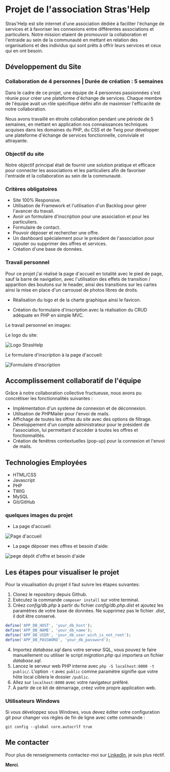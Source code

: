 # Projet de l'association Stras'Help

Stras'Help est site internet d'une association dédiée à faciliter l'échange de services et à favoriser les connexions entre différentes associations et particuliers. Notre mission etaient de promouvoir la collaboration et l'entraide au sein de la communauté en mettant en relation des organisations et des individus qui sont prêts à offrir leurs services et ceux qui en ont besoin.

## Développement du Site

### Collaboration de 4 personnes | Durée de création : 5 semaines

Dans le cadre de ce projet, une équipe de 4 personnes passionnées s'est réunie pour créer une plateforme d'échange de services. Chaque membre de l'équipe avait un rôle spécifique défini afin de maximiser l'efficacité de notre collaboration.

Nous avons travaillé en étroite collaboration pendant une période de 5 semaines, en mettant en application nos connaissances techniques acquises dans les domaines du PHP, du CSS et de Twig pour développer une plateforme d'échange de services fonctionnelle, conviviale et attrayante.

### Objectif du site

Notre objectif principal était de fournir une solution pratique et efficace pour connecter les associations et les particuliers afin de favoriser l'entraide et la collaboration au sein de la communauté.

### Critères obligatoires

- Site 100% Responsive.
- Utilisation de Framework et l'utilisation d'un Backlog pour gérer l'avancer du travail.
- Avoir un formulaire d'inscription pour une association et pour les particuliers.
- Formulaire de contact.
- Pouvoir déposer et rechercher une offre.
- Un dashboard spécialement pour le président de l'association pour rajouter ou supprimer des offres et services. 
- Création d'une base de données.


### Travail personnel

Pour ce projet j'ai réalisé la page d'accueil en totalité avec le pied de page, sauf la barre de navigation, avec l'utilisation des effets de transition / apparition des boutons sur le header, ainsi des transitions sur les cartes ainsi la mise en place d'un carrousel de photos libres de droits.

- Réalisation du logo et de la charte graphique ainsi le favicon.

- Création du formulaire d'inscription avec la réalisation du CRUD adéquate en PHP en simple MVC.

Le travail personnel en images:

Le logo du site: 

![Logo StrasHelp](public/assets/images/Logo-stras'help1.jpg)

Le formulaire d'inscription à la page d'accueil: 

![Formulaire d'inscription](public/assets/images/form-home-page.png)

## Accomplissement collaboratif de l'équipe

Grâce à notre collaboration collective fructueuse, nous avons pu concrétiser les fonctionnalités suivantes :

- Implémentation d'un système de connexion et de déconnexion.
- Utilisation de PHPMailer pour l'envoi de mails.
- Affichage de toutes les offres du site avec des options de filtrage.
- Développement d'un compte administrateur pour le président de l'association, lui permettant d'accéder à toutes les offres et fonctionnalités.
- Création de fenêtres contextuelles (pop-up) pour la connexion et l'envoi de mails.

## Technologies Employées

- HTML/CSS
- Javascript
- PHP
- TWIG
- MySQL
- Git/GitHub

### quelques images du projet

- La page d'accueil:

![Page d'accueil](public/assets/images/accueil-readme.png)

- La page déposer mes offres et besoin d'aide:

![pege dépôt d'offre et besoin d'aide](public/assets/images/depot-aide.png)

## Les étapes pour visualiser le projet

Pour la visualisation du projet il faut suivre les étapes suivantes:

1. Clonez le repository depuis Github.
2. Exécutez la commande `composer install` sur votre terminal.
3. Créez _config/db.php_ à partir du fichier _config/db.php.dist_ et ajoutez les paramètres de votre base de données. Ne supprimez pas le fichier _.dist_, il doit être conservé.

```php
define('APP_DB_HOST', 'your_db_host');
define('APP_DB_NAME', 'your_db_name');
define('APP_DB_USER', 'your_db_user_wich_is_not_root');
define('APP_DB_PASSWORD', 'your_db_password');
```

4. Importez _database.sql_ dans votre serveur SQL, vous pouvez le faire manuellement ou utiliser le script _migration.php_ qui importera un fichier _database.sql_.
5. Lancez le serveur web PHP interne avec `php -S localhost:8000 -t public/`. L'option `-t` avec `public` comme paramètre signifie que votre hôte local ciblera le dossier `/public`.
6. Allez sur `localhost:8000` avec votre navigateur préféré.
7. À partir de ce kit de démarrage, créez votre propre application web.

### Utilisateurs Windows

Si vous développez sous Windows, vous devez éditer votre configuration git pour changer vos règles de fin de ligne avec cette commande :

`git config --global core.autocrlf true`

## Me contacter

Pour plus de renseignements contactez-moi sur [LinkedIn](https://www.linkedin.com/in/fouadtebi/), je suis plus réctif.

**Merci**.
